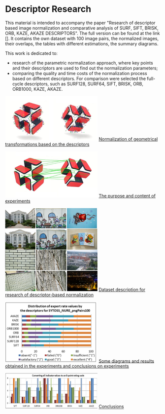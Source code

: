 <h1>Descriptor Research</h1>

This material is intended to accompany the paper "Research of descriptor based image normalization and comparative analysis of SURF, SIFT, BRISK, ORB, KAZE, AKAZE DESCRIPTORS". The full version can be found at the link [].
It contains the own dataset with 100 image pairs, the normalized images, their overlaps, the tables with different estimations, the summary diagrams.

This work is dedicated to:
* research of the parametric normalization approach, where key points and their descriptors are used to find out the normalization parameters;
* comparing the quality and time costs of the normalization process based on different descriptors. For comparison were selected the full-cycle descriptors, such as SURF128, SURF64, SIFT, BRISK, ORB, ORB1000, KAZE, AKAZE.

<img src="/doc/images/normalization_keypoints.jpg" width="300"> [Normalization of geometrical transformations based on the descriptors](https://www.google.com/) 

<img src="/doc/images/normalization_matches.jpg" width="300"> [The purpose and content of experiments](https://www.google.com/)

<img src="/doc/images/dataset.png" width="300"> [Dataset description for research of descriptor-based normalization](https://www.google.com/) 

<img src="/doc/images/expert_rates_diagram.png" width="300"> [Some diagrams and results obtained in the experiments and conclusions on experiments](https://www.google.com/) 

<img src="/doc/images/conclutions.png" width="300"> [Conclusions](https://www.google.com/) 
